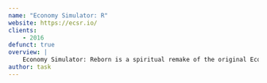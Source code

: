 ```yaml
---
name: "Economy Simulator: R"
website: https://ecsr.io/
clients:
    - 2016
defunct: true
overview: |
    Economy Simulator: Reborn is a spiritual remake of the original Economy Simulator, a revival focused on the trading side of things.
author: task
---
```

